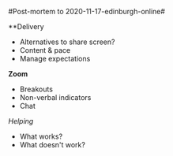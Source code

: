#Post-mortem to 2020-11-17-edinburgh-online#

**Delivery
- Alternatives to share screen?
- Content & pace
- Manage expectations

**Zoom**

- Breakouts
- Non-verbal indicators
- Chat

*Helping*
- What works?
- What doesn't work?
